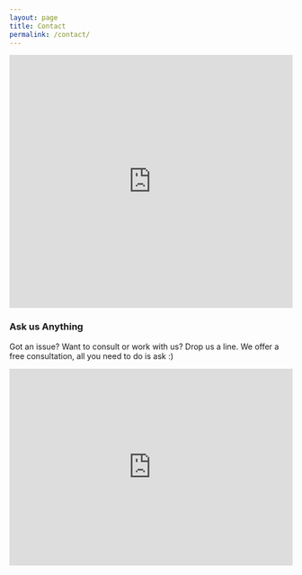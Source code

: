 ```yaml
---
layout: page
title: Contact 
permalink: /contact/
---
```


<iframe src="https://g.page/Hassan-and-Associates?gm" width="100%" height="450" frameborder="0" style="border:0" allowfullscreen></iframe>



### Ask us Anything

Got an issue? Want to consult or work with us? Drop us a line. 
We offer a free consultation, all you need to do is ask :)

<iframe src="https://hassan.com.bd/contact/" width="100%" height="350" scrolling="auto" title="contact" style="border:0" allowfullscreen ></iframe>